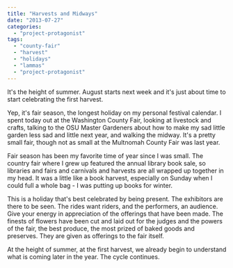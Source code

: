 ```yaml
---
title: "Harvests and Midways"
date: "2013-07-27"
categories: 
  - "project-protagonist"
tags: 
  - "county-fair"
  - "harvest"
  - "holidays"
  - "lammas"
  - "project-protagonist"
---
```


It's the height of summer. August starts next week and it's just about time to start celebrating the first harvest.

Yep, it's fair season, the longest holiday on my personal festival calendar. I spent today out at the Washington County Fair, looking at livestock and crafts, talking to the OSU Master Gardeners about how to make my sad little garden less sad and little next year, and walking the midway. It's a pretty small fair, though not as small at the Multnomah County Fair was last year.

Fair season has been my favorite time of year since I was small. The country fair where I grew up featured the annual library book sale, so libraries and fairs and carnivals and harvests are all wrapped up together in my head. It was a little like a book harvest, especially on Sunday when I could full a whole bag - I was putting up books for winter.

This is a holiday that's best celebrated by being present. The exhibitors are there to be seen. The rides want riders, and the performers, an audience. Give your energy in appreciation of the offerings that have been made. The finests of flowers have been cut and laid out for the judges and the powers of the fair, the best produce, the most prized of baked goods and preserves. They are given as offerings to the fair itself.

At the height of summer, at the first harvest, we already begin to understand what is coming later in the year. The cycle continues.
